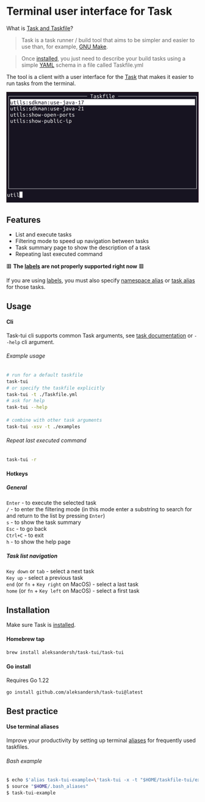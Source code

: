 # Terminal user interface for Task

What is [Task and Taskfile](https://taskfile.dev/)?
> Task is a task runner / build tool that aims to be simpler and easier to use than, for example, [GNU Make](https://www.gnu.org/software/make/).

> Once [installed](https://taskfile.dev/installation), you just need to describe your build tasks using a simple [YAML](http://yaml.org/) schema in a file called Taskfile.yml

The tool is a client with a user interface for the [Task](https://taskfile.dev/) that makes it easier to run tasks from the terminal.

![tuiPack example](./examples/task_tui_screenshot.png "Example")

## Features

- List and execute tasks
- Filtering mode to speed up navigation between tasks
- Task summary page to show the description of a task
- Repeating last executed command

🟥 __The [labels](https://taskfile.dev/usage/#overriding-task-name) are not properly supported right now__ 🟥

If you are using [labels](https://taskfile.dev/usage/#overriding-task-name), you must also specify [namespace alias](https://taskfile.dev/usage/#namespace-aliases) or [task alias](https://taskfile.dev/usage/#task-aliases) for those tasks.

## Usage

#### Cli

Task-tui cli supports common Task arguments, see [task documentation](https://taskfile.dev/reference/cli) or `--help` cli argument.

###### Example usage

```bash
# run for a default taskfile
task-tui
# or specify the taskfile explicitly
task-tui -t ./Taskfile.yml
# ask for help
task-tui --help

# combine with other task arguments
task-tui -xsv -t ./examples
```

###### Repeat last executed command

```bash
task-tui -r
```

#### Hotkeys

##### General

`Enter` - to execute the selected task  
`/` - to enter the filtering mode (in this mode enter a substring to search for and return to the list by pressing `Enter`)  
`s` - to show the task summary  
`Esc` - to go back  
`Ctrl+C` - to exit  
`h` - to show the help page  

##### Task list navigation

`Key down` or `tab` - select a next task  
`Key up` - select a previous task  
`end` (or `fn` + `Key right` on MacOS) - select a last task  
`home` (or `fn` + `Key left` on MacOS) - select a first task  

## Installation

Make sure Task is [installed](https://taskfile.dev/installation/).

#### Homebrew tap

```bash
brew install aleksandersh/task-tui/task-tui
```

#### Go install

Requires Go 1.22

```bash
go install github.com/aleksandersh/task-tui@latest
```

## Best practice

#### Use terminal aliases

Improve your productivity by setting up terminal [aliases](https://www.gnu.org/software/bash/manual/html_node/Aliases.html) for frequently used taskfiles.

###### Bash example

```bash
$ echo $'alias task-tui-example=\'task-tui -x -t "$HOME/taskfile-tui/examples"\'' >> "$HOME/.bash_aliases"
$ source "$HOME/.bash_aliases"
$ task-tui-example
```
